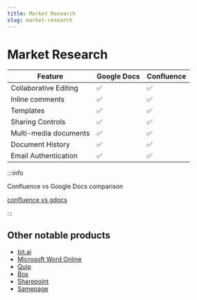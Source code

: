 ```yaml
---
title: Market Research
slug: market-research
---
```


# Market Research

| Feature               | Google Docs | Confluence |
| --------------------- | ----------- | ---------- |
| Collaborative Editing | ✅           | ✅          |
| Inline comments       | ✅           | ✅          |
| Templates             | ✅           | ✅          |
| Sharing Controls      | ✅           | ✅          |
| Multi-media documents | ✅           | ✅          |
| Document History      | ✅           | ✅          |
| Email Authentication  | ✅           | ✅          |

:::info

Confluence vs Google Docs comparison

[confluence vs gdocs](https://www.atlassian.com/software/confluence/comparison/confluence-vs-gdocs)

:::



## Other notable products

* [bit.ai](https://bit.ai/)
* [Microsoft Word Online](https://office.live.com/start/word.aspx)
* [Quip](https://quip.com/)
* [Box](https://www.box.com/en-in/notes)
* [Sharepoint](https://www.microsoft.com/en-us/microsoft-365/sharepoint/collaboration)
* [Samepage](https://samepage.io/)
